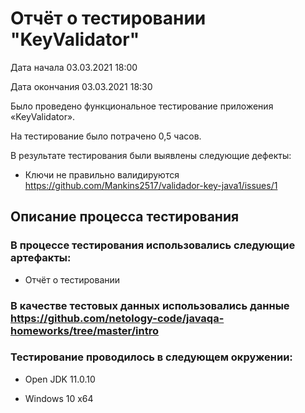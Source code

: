# Отчёт о тестировании "KeyValidator"
Дата начала 03.03.2021 18:00

Дата окончания 03.03.2021 18:30

Было проведено функциональное тестирование приложения  «KeyValidator».

На тестирование было потрачено 0,5 часов.

В результате тестирования были выявлены следующие дефекты:
* Ключи не правильно валидируются https://github.com/Mankins2517/validador-key-java1/issues/1
## Описание процесса тестирования

### В процессе тестирования использовались следующие артефакты:
* Отчёт о тестировании

### В качестве тестовых данных использовались данные https://github.com/netology-code/javaqa-homeworks/tree/master/intro
### Тестирование проводилось в следующем окружении:
* Open JDK 11.0.10

* Windows 10 x64